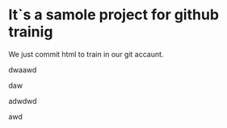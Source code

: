 # It`s a samole project for github trainig


We just commit html to train in our git accaunt.

dwaawd


daw

adwdwd


awd